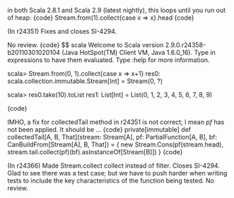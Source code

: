 in both Scala 2.8.1 and Scala 2.9 (latest nightly), this loops until you run out of heap:
{code}
Stream.from(1).collect{case x => x}.head
{code}

(In r24351) Fixes and closes SI-4294.

No review.
{code}
$$ scala
Welcome to Scala version 2.9.0.r24358-b20110301020104 (Java HotSpot(TM) Client VM, Java 1.6.0_16).
Type in expressions to have them evaluated.
Type :help for more information.

scala> Stream.from(0, 1).collect{case x => x+1}
res0: scala.collection.immutable.Stream[Int] = Stream(0, ?)

scala> res0.take(10).toList
res1: List[Int] = List(0, 1, 2, 3, 4, 5, 6, 7, 8, 9)

{code}

IMHO, a fix for collectedTail method in r24351 is not correct; I mean *pf* has not been applied.  It should be ...
{code}
private[immutable] def collectedTail[A, B, That](stream: Stream[A], pf: PartialFunction[A, B], bf: CanBuildFrom[Stream[A], B, That]) = { 
  new Stream.Cons(pf(stream.head), stream.tail.collect(pf)(bf).asInstanceOf[Stream[B]]) 
} 
{code}

(In r24366) Made Stream.collect collect instead of filter.  Closes SI-4294.
Glad to see there was a test case; but we have to push harder
when writing tests to include the key characteristics of the
function being tested.  No review.
